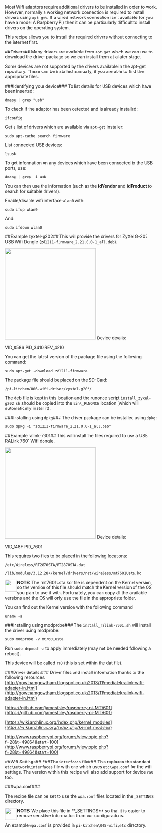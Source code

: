 Most Wifi adaptors require additional drivers to be installed in order to work.  However, normally a working network connection is required to install drivers using `apt-get`.  If a wired network connection isn't available (or you have a model A Raspberry Pi) then it can be particularly difficult to install drivers on the operating system.

This recipe allows you to install the required drivers without connecting to the internet first.

##Drivers##
Many drivers are available from `apt-get` which we can use to download the driver package so we can install them at a later stage.

Some devices are not supported by the drivers available in the apt-get repository.  These can be installed manually, if you are able to find the appropriate files.

###Identifying your device###
To list details for USB devices which have been inserted:

`dmesg | grep "usb"`

To check if the adaptor has been detected and is already installed:

`ifconfig`

Get a list of drivers which are available via `apt-get` installer:

`sudo apt-cache search firmware`

List connected USB devices:

`lsusb`

To get information on any devices which have been connected to the USB ports, use:

`dmesg | grep -i usb`

You can then use the information (such as the **idVendor** and **idProduct** to search for suitable drivers).

Enable/disable wifi interface `wlan0` with:

`sudo ifup wlan0`

And:

`sudo ifdown wlan0`

##Example zyxtel-g202##
This will provide the drivers for ZyXel G-202 USB Wifi Dongle (`zd1211-firmware_2.21.0.0-1_all.deb`).

<img src="IMG_SRC/zyxtel-g202.png" height=300/>
Device details:

VID_0586 PID_3410 REV_4810

You can get the latest version of the package file using the following command:

`sudo apt-get -download zd1211-firmware`

The package file should be placed on the SD-Card:

`/pi-kitchen/006-wifi-driver/zyxtel-g202/`

The deb file is kept in this location and the runonce script `install_zyxel-g202.sh` should be copied into the `bin\_RUNONCE` location (which will automatically install it).

###Installing using `dpkg`###
The driver package can be installed using `dpkg`:

`sudo dpkg -i "zd1211-firmware_2.21.0.0-1_all.deb"`

##Example ralink-7601##
This will install the files required to use a USB RALink 7601 Wifi dongle.

<img src="IMG_SRC/ralink-7601.png" height=300/>
Device details:

VID_148F PID_7601

This requires two files to be placed in the following locations:

`/etc/Wireless/RT2870STA/RT2870STA.dat`

`/lib/modules/3.12.28+/kernel/drivers/net/wireless/mt7601Usta.ko`

<img style="float:left" src="IMG_SRC/note.png" height=40/>
<b>NOTE:</b> The `mt7601Usta.ko` file is dependent on the Kernel version, so the version of this file should match the Kernel version of the OS you plan to use it with.  Fortunately, you can copy all the available versions and the OS will only use the file in the appropriate folder.

You can find out the Kernel version with the following command:

`uname -a`


###Installing using modprobe###
The `install_ralink-7601.sh` will install the driver using modprobe:

`sudo modprobe -v mt7601Usta`

Run `sudo depmod -a` to apply immediately (may not be needed following a reboot).


This device will be called `ra0` (this is set within the dat file).

###Driver details:###
Driver files and install information thanks to the following resources.
[http://gowthamgowtham.blogspot.co.uk/2013/11/mediatekralink-wifi-adapter-in.html](http://gowthamgowtham.blogspot.co.uk/2013/11/mediatekralink-wifi-adapter-in.html)

[https://github.com/jamesfoley/raspberry-pi-MT7601](https://github.com/jamesfoley/raspberry-pi-MT7601)

[https://wiki.archlinux.org/index.php/kernel_modules](https://wiki.archlinux.org/index.php/kernel_modules)

[http://www.raspberrypi.org/forums/viewtopic.php?f=28&t=49864&start=100](http://www.raspberrypi.org/forums/viewtopic.php?f=28&t=49864&start=100)

##Wifi Settings##
###The `interfaces` file###
This replaces the standard `etc\network\interfaces` file with one which uses `etc\wpa.conf` for the wifi settings.  The version within this recipe will also add support for device `ra0` too.

###wpa.conf###

The recipe file can be set to use the `wpa.conf` files located in the `_SETTINGS` directory.

<img style="float:left" src="IMG_SRC/note.png" height=40/>
<b>NOTE:</b> We place this file in **_SETTINGS** so that it is easier to remove sensitive information from our configurations.

An example `wpa.conf` is provided in `pi-kitchen\005-wifi\etc` directory.
